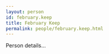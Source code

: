 ```yaml
---
layout: person
id: february.keep
title: February Keep
permalink: people/february.keep.html
---
```


Person details...